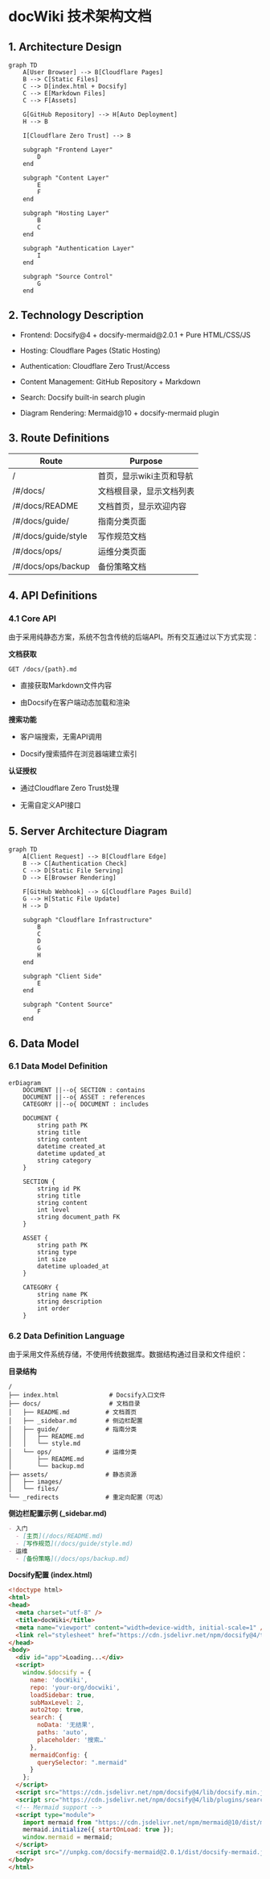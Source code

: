 # docWiki 技术架构文档

## 1. Architecture Design

```mermaid
graph TD
    A[User Browser] --> B[Cloudflare Pages]
    B --> C[Static Files]
    C --> D[index.html + Docsify]
    C --> E[Markdown Files]
    C --> F[Assets]
    
    G[GitHub Repository] --> H[Auto Deployment]
    H --> B
    
    I[Cloudflare Zero Trust] --> B
    
    subgraph "Frontend Layer"
        D
    end
    
    subgraph "Content Layer"
        E
        F
    end
    
    subgraph "Hosting Layer"
        B
        C
    end
    
    subgraph "Authentication Layer"
        I
    end
    
    subgraph "Source Control"
        G
    end
```

## 2. Technology Description

* Frontend: Docsify\@4 + docsify-mermaid\@2.0.1 + Pure HTML/CSS/JS

* Hosting: Cloudflare Pages (Static Hosting)

* Authentication: Cloudflare Zero Trust/Access

* Content Management: GitHub Repository + Markdown

* Search: Docsify built-in search plugin

* Diagram Rendering: Mermaid\@10 + docsify-mermaid plugin

## 3. Route Definitions

| Route               | Purpose        |
| ------------------- | -------------- |
| /                   | 首页，显示wiki主页和导航 |
| /#/docs/            | 文档根目录，显示文档列表   |
| /#/docs/README      | 文档首页，显示欢迎内容    |
| /#/docs/guide/      | 指南分类页面         |
| /#/docs/guide/style | 写作规范文档         |
| /#/docs/ops/        | 运维分类页面         |
| /#/docs/ops/backup  | 备份策略文档         |

## 4. API Definitions

### 4.1 Core API

由于采用纯静态方案，系统不包含传统的后端API。所有交互通过以下方式实现：

**文档获取**

```
GET /docs/{path}.md
```

* 直接获取Markdown文件内容

* 由Docsify在客户端动态加载和渲染

**搜索功能**

* 客户端搜索，无需API调用

* Docsify搜索插件在浏览器端建立索引

**认证授权**

* 通过Cloudflare Zero Trust处理

* 无需自定义API接口

## 5. Server Architecture Diagram

```mermaid
graph TD
    A[Client Request] --> B[Cloudflare Edge]
    B --> C[Authentication Check]
    C --> D[Static File Serving]
    D --> E[Browser Rendering]
    
    F[GitHub Webhook] --> G[Cloudflare Pages Build]
    G --> H[Static File Update]
    H --> D
    
    subgraph "Cloudflare Infrastructure"
        B
        C
        D
        G
        H
    end
    
    subgraph "Client Side"
        E
    end
    
    subgraph "Content Source"
        F
    end
```

## 6. Data Model

### 6.1 Data Model Definition

```mermaid
erDiagram
    DOCUMENT ||--o{ SECTION : contains
    DOCUMENT ||--o{ ASSET : references
    CATEGORY ||--o{ DOCUMENT : includes
    
    DOCUMENT {
        string path PK
        string title
        string content
        datetime created_at
        datetime updated_at
        string category
    }
    
    SECTION {
        string id PK
        string title
        string content
        int level
        string document_path FK
    }
    
    ASSET {
        string path PK
        string type
        int size
        datetime uploaded_at
    }
    
    CATEGORY {
        string name PK
        string description
        int order
    }
```

### 6.2 Data Definition Language

由于采用文件系统存储，不使用传统数据库。数据结构通过目录和文件组织：

**目录结构**

```
/
├── index.html              # Docsify入口文件
├── docs/                   # 文档目录
│   ├── README.md          # 文档首页
│   ├── _sidebar.md        # 侧边栏配置
│   ├── guide/             # 指南分类
│   │   ├── README.md
│   │   └── style.md
│   └── ops/               # 运维分类
│       ├── README.md
│       └── backup.md
├── assets/                # 静态资源
│   ├── images/
│   └── files/
└── _redirects             # 重定向配置（可选）
```

**侧边栏配置示例 (\_sidebar.md)**

```markdown
- 入门
  - [主页](/docs/README.md)
  - [写作规范](/docs/guide/style.md)
- 运维
  - [备份策略](/docs/ops/backup.md)
```

**Docsify配置 (index.html)**

```html
<!doctype html>
<html>
<head>
  <meta charset="utf-8" />
  <title>docWiki</title>
  <meta name="viewport" content="width=device-width, initial-scale=1" />
  <link rel="stylesheet" href="https://cdn.jsdelivr.net/npm/docsify@4/themes/vue.css" />
</head>
<body>
  <div id="app">Loading...</div>
  <script>
    window.$docsify = {
      name: 'docWiki',
      repo: 'your-org/docwiki',
      loadSidebar: true,
      subMaxLevel: 2,
      auto2top: true,
      search: { 
        noData: '无结果', 
        paths: 'auto', 
        placeholder: '搜索…' 
      },
      mermaidConfig: {
        querySelector: ".mermaid"
      }
    };
  </script>
  <script src="https://cdn.jsdelivr.net/npm/docsify@4/lib/docsify.min.js"></script>
  <script src="https://cdn.jsdelivr.net/npm/docsify@4/lib/plugins/search.min.js"></script>
  <!-- Mermaid support -->
  <script type="module">
    import mermaid from "https://cdn.jsdelivr.net/npm/mermaid@10/dist/mermaid.esm.min.mjs";
    mermaid.initialize({ startOnLoad: true });
    window.mermaid = mermaid;
  </script>
  <script src="//unpkg.com/docsify-mermaid@2.0.1/dist/docsify-mermaid.js"></script>
</body>
</html>
```

